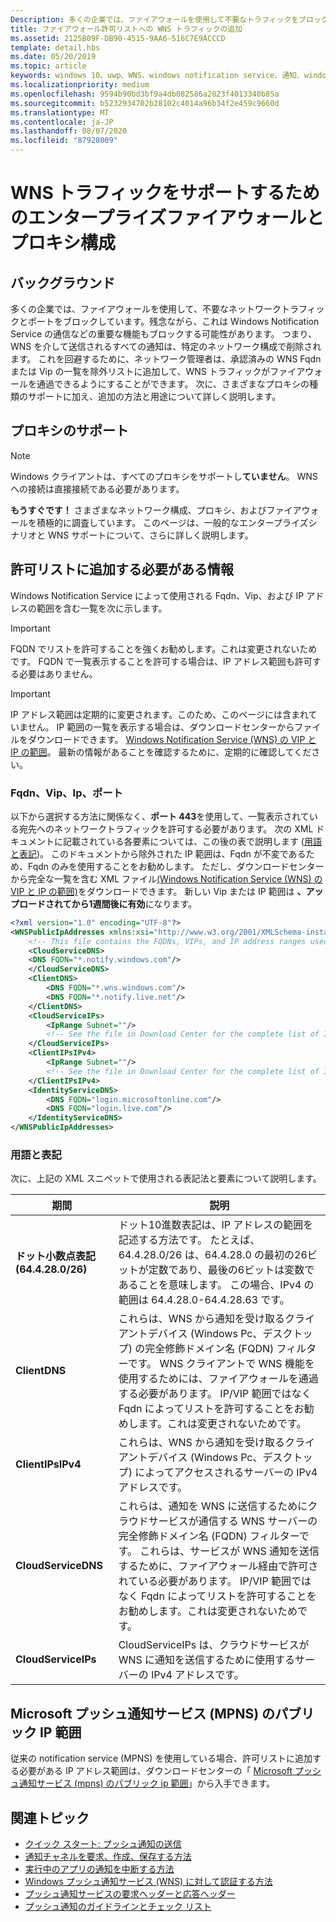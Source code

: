 ```yaml
---
Description: 多くの企業では、ファイアウォールを使用して不要なトラフィックをブロックしています。 このドキュメントでは、WNS トラフィックがファイアウォールを通過することを許可する方法について説明します。
title: ファイアウォール許可リストへの WNS トラフィックの追加
ms.assetid: 2125B09F-DB90-4515-9AA6-516C7E9ACCCD
template: detail.hbs
ms.date: 05/20/2019
ms.topic: article
keywords: windows 10、uwp、WNS、windows notification service、通知、windows、ファイアウォール、トラブルシューティング、IP、トラフィック、エンタープライズ、ネットワーク、IPv4、VIP、FQDN、パブリック IP アドレス
ms.localizationpriority: medium
ms.openlocfilehash: 9594b90bd3bf9a4db082586a2823f4013340b85a
ms.sourcegitcommit: b5232934702b28102c4014a96b34f2e459c9660d
ms.translationtype: MT
ms.contentlocale: ja-JP
ms.lasthandoff: 08/07/2020
ms.locfileid: "87928009"
---
```

# <a name="enterprise-firewall-and-proxy-configurations-to-support-wns-traffic"></a>WNS トラフィックをサポートするためのエンタープライズファイアウォールとプロキシ構成

## <a name="background"></a>バックグラウンド
多くの企業では、ファイアウォールを使用して、不要なネットワークトラフィックとポートをブロックしています。残念ながら、これは Windows Notification Service の通信などの重要な機能もブロックする可能性があります。 つまり、WNS を介して送信されるすべての通知は、特定のネットワーク構成で削除されます。 これを回避するために、ネットワーク管理者は、承認済みの WNS Fqdn または Vip の一覧を除外リストに追加して、WNS トラフィックがファイアウォールを通過できるようにすることができます。 次に、さまざまなプロキシの種類のサポートに加え、追加の方法と用途について詳しく説明します。

## <a name="proxy-support"></a>プロキシのサポート

> [!Note]
> Windows クライアントは、すべてのプロキシをサポートし**ていません**。 WNS への接続は直接接続である必要があります。

**もうすぐです！** さまざまなネットワーク構成、プロキシ、およびファイアウォールを積極的に調査しています。 このページは、一般的なエンタープライズシナリオと WNS サポートについて、さらに詳しく説明します。


## <a name="what-information-should-be-added-to-the-allowlist"></a>許可リストに追加する必要がある情報
Windows Notification Service によって使用される Fqdn、Vip、および IP アドレスの範囲を含む一覧を次に示します。 

> [!IMPORTANT]
> FQDN でリストを許可することを強くお勧めします。これは変更されないためです。 FQDN で一覧表示することを許可する場合は、IP アドレス範囲も許可する必要はありません。

> [!IMPORTANT]
> IP アドレス範囲は定期的に変更されます。このため、このページには含まれていません。 IP 範囲の一覧を表示する場合は、ダウンロードセンターからファイルをダウンロードできます。 [Windows Notification Service (WNS) の VIP と IP の範囲](https://www.microsoft.com/download/details.aspx?id=44238)。 最新の情報があることを確認するために、定期的に確認してください。 


### <a name="fqdns-vips-ips-and-ports"></a>Fqdn、Vip、Ip、ポート
以下から選択する方法に関係なく、**ポート 443**を使用して、一覧表示されている宛先へのネットワークトラフィックを許可する必要があります。 次の XML ドキュメントに記載されている各要素については、この後の表で説明します ([用語と表記](#terms-and-notations))。 このドキュメントから除外された IP 範囲は、Fqdn が不変であるため、Fqdn のみを使用することをお勧めします。 ただし、ダウンロードセンターから完全な一覧を含む XML ファイル[(Windows Notification Service (WNS) の VIP と IP の範囲)](https://www.microsoft.com/download/details.aspx?id=44238)をダウンロードできます。 新しい Vip または IP 範囲は **、アップロードされてから1週間後に有効**になります。

```XML
<?xml version="1.0" encoding="UTF-8"?>
<WNSPublicIpAddresses xmlns:xsi="http://www.w3.org/2001/XMLSchema-instance" xmlns:xsd="http://www.w3.org/2001/XMLSchema">
    <!-- This file contains the FQDNs, VIPs, and IP address ranges used by the Windows Notification Service. A new text file will be uploaded every time a new VIP or IP range is released in production.  Please copy the below information and perform the necessary changes on your site. Endpoints in CloudService nodes are used for cloud services to send notifications to WNS. Endpoints in Client nodes are used by devices to receive notifications from WNS. --> 
    <CloudServiceDNS>
    <DNS FQDN="*.notify.windows.com"/>
    </CloudServiceDNS>
    <ClientDNS>
        <DNS FQDN="*.wns.windows.com"/>
        <DNS FQDN="*.notify.live.net"/>
    </ClientDNS>
    <CloudServiceIPs>
        <IpRange Subnet=""/>
        <!-- See the file in Download Center for the complete list of IP ranges -->
    </CloudServiceIPs>
    <ClientIPsIPv4>
        <IpRange Subnet=""/>
        <!-- See the file in Download Center for the complete list of IP ranges -->
    </ClientIPsIPv4>
    <IdentityServiceDNS>
        <DNS FQDN="login.microsoftonline.com"/>
        <DNS FQDN="login.live.com"/>
    </IdentityServiceDNS>
</WNSPublicIpAddresses>

```

### <a name="terms-and-notations"></a>用語と表記
次に、上記の XML スニペットで使用される表記法と要素について説明します。

| 期間 | 説明 |
|---|---|
| **ドット小数点表記 (64.4.28.0/26)** | ドット10進数表記は、IP アドレスの範囲を記述する方法です。 たとえば、64.4.28.0/26 は、64.4.28.0 の最初の26ビットが定数であり、最後の6ビットは変数であることを意味します。  この場合、IPv4 の範囲は 64.4.28.0-64.4.28.63 です。 |
| **ClientDNS** | これらは、WNS から通知を受け取るクライアントデバイス (Windows Pc、デスクトップ) の完全修飾ドメイン名 (FQDN) フィルターです。 WNS クライアントで WNS 機能を使用するためには、ファイアウォールを通過する必要があります。  IP/VIP 範囲ではなく Fqdn によってリストを許可することをお勧めします。これは変更されないためです。 |
| **ClientIPsIPv4** | これらは、WNS から通知を受け取るクライアントデバイス (Windows Pc、デスクトップ) によってアクセスされるサーバーの IPv4 アドレスです。 |
| **CloudServiceDNS** | これらは、通知を WNS に送信するためにクラウドサービスが通信する WNS サーバーの完全修飾ドメイン名 (FQDN) フィルターです。 これらは、サービスが WNS 通知を送信するために、ファイアウォール経由で許可されている必要があります。  IP/VIP 範囲ではなく Fqdn によってリストを許可することをお勧めします。これは変更されないためです。|
| **CloudServiceIPs** | CloudServiceIPs は、クラウドサービスが WNS に通知を送信するために使用するサーバーの IPv4 アドレスです。  |


## <a name="microsoft-push-notifications-service-mpns-public-ip-ranges"></a>Microsoft プッシュ通知サービス (MPNS) のパブリック IP 範囲
従来の notification service (MPNS) を使用している場合、許可リストに追加する必要がある IP アドレス範囲は、ダウンロードセンターの「 [Microsoft プッシュ通知サービス (mpns) のパブリック ip 範囲](https://www.microsoft.com/download/details.aspx?id=44535)」から入手できます。


## <a name="related-topics"></a>関連トピック

* [クイック スタート: プッシュ通知の送信](https://docs.microsoft.com/previous-versions/windows/apps/hh868252(v=win.10))
* [通知チャネルを要求、作成、保存する方法](https://docs.microsoft.com/previous-versions/windows/apps/hh465412(v=win.10))
* [実行中のアプリの通知を中断する方法](https://docs.microsoft.com/previous-versions/windows/apps/jj709907(v=win.10))
* [Windows プッシュ通知サービス (WNS) に対して認証する方法](https://docs.microsoft.com/previous-versions/windows/apps/hh465407(v=win.10))
* [プッシュ通知サービスの要求ヘッダーと応答ヘッダー](https://docs.microsoft.com/previous-versions/windows/apps/hh465435(v=win.10))
* [プッシュ通知のガイドラインとチェック リスト](https://docs.microsoft.com/windows/uwp/controls-and-patterns/tiles-and-notifications-windows-push-notification-services--wns--overview)
 

